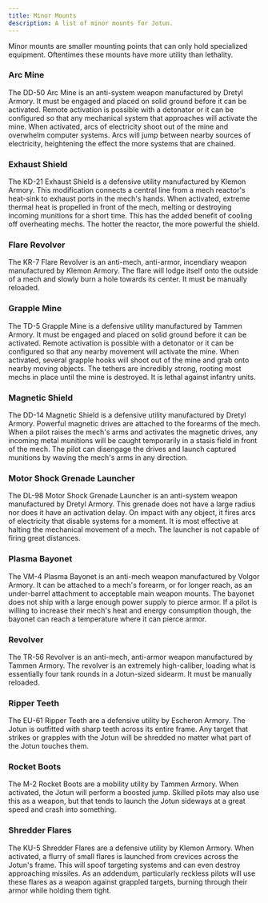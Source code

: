 ```yaml
---
title: Minor Mounts
description: A list of minor mounts for Jotun.
---
```


Minor mounts are smaller mounting points that can only hold specialized equipment. Oftentimes these mounts have more utility than lethality.

### Arc Mine
The DD-50 Arc Mine is an anti-system weapon manufactured by Dretyl Armory. It must be engaged and placed on solid ground before it can be activated. Remote activation is possible with a detonator or it can be configured so that any mechanical system that approaches will activate the mine. When activated, arcs of electricity shoot out of the mine and overwhelm computer systems. Arcs will jump between nearby sources of electricity, heightening the effect the more systems that are chained.

### Exhaust Shield
The KD-21 Exhaust Shield is a defensive utility manufactured by Klemon Armory. This modification connects a central line from a mech reactor's heat-sink to exhaust ports in the mech's hands. When activated, extreme thermal heat is propelled in front of the mech, melting or destroying incoming munitions for a short time. This has the added benefit of cooling off overheating mechs. The hotter the reactor, the more powerful the shield.

### Flare Revolver
The KR-7 Flare Revolver is an anti-mech, anti-armor, incendiary weapon manufactured by Klemon Armory. The flare will lodge itself onto the outside of a mech and slowly burn a hole towards its center. It must be manually reloaded.

### Grapple Mine
The TD-5 Grapple Mine is a defensive utility manufactured by Tammen Armory. It must be engaged and placed on solid ground before it can be activated. Remote activation is possible with a detonator or it can be configured so that any nearby movement will activate the mine. When activated, several grapple hooks will shoot out of the mine and grab onto nearby moving objects. The tethers are incredibly strong, rooting most mechs in place until the mine is destroyed. It is lethal against infantry units.

### Magnetic Shield
The DD-14 Magnetic Shield is a defensive utility manufactured by Dretyl Armory. Powerful magnetic drives are attached to the forearms of the mech. When a pilot raises the mech's arms and activates the magnetic drives, any incoming metal munitions will be caught temporarily in a stasis field in front of the mech. The pilot can disengage the drives and launch captured munitions by waving the mech's arms in any direction.

### Motor Shock Grenade Launcher
The DL-98 Motor Shock Grenade Launcher is an anti-system weapon manufactured by Dretyl Armory. This grenade does not have a large radius nor does it have an activation delay. On impact with any object, it fires arcs of electricity that disable systems for a moment. It is most effective at halting the mechanical movement of a mech. The launcher is not capable of firing great distances.

### Plasma Bayonet
The VM-4 Plasma Bayonet is an anti-mech weapon manufactured by Volgor Armory. It can be attached to a mech's forearm, or for longer reach, as an under-barrel attachment to acceptable main weapon mounts. The bayonet does not ship with a large enough power supply to pierce armor. If a pilot is willing to increase their mech's heat and energy consumption though, the bayonet can reach a temperature where it can pierce armor.

### Revolver
The TR-56 Revolver is an anti-mech, anti-armor weapon manufactured by Tammen Armory. The revolver is an extremely high-caliber, loading what is essentially four tank rounds in a Jotun-sized sidearm. It must be manually reloaded.

### Ripper Teeth
The EU-61 Ripper Teeth are a defensive utility by Escheron Armory. The Jotun is outfitted with sharp teeth across its entire frame. Any target that strikes or grapples with the Jotun will be shredded no matter what part of the Jotun touches them.

### Rocket Boots
The M-2 Rocket Boots are a mobility utility by Tammen Armory. When activated, the Jotun will perform a boosted jump. Skilled pilots may also use this as a weapon, but that tends to launch the Jotun sideways at a great speed and crash into something.

### Shredder Flares
The KU-5 Shredder Flares are a defensive utility by Klemon Armory. When activated, a flurry of small flares is launched from crevices across the Jotun's frame. This will spoof targeting systems and can even destroy approaching missiles. As an addendum, particularly reckless pilots will use these flares as a weapon against grappled targets, burning through their armor while holding them tight.